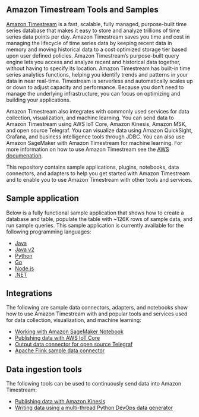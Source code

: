 ## Amazon Timestream Tools and Samples 

[Amazon Timestream](https://aws.amazon.com/timestream/) is a fast, scalable, fully managed, purpose-built time series database that makes it easy to store and
 analyze trillions of time series data points per day. Amazon Timestream saves you time and cost in managing the 
 lifecycle of time series data by keeping recent data in memory and moving historical data to a cost optimized storage 
 tier based upon user defined policies. Amazon Timestream’s purpose-built query engine lets you access and analyze 
 recent and historical data together, without having to specify its location. Amazon Timestream has built-in time series
  analytics functions, helping you identify trends and patterns in your data in near real-time. Timestream is serverless
   and automatically scales up or down to adjust capacity and performance. Because you don’t need to manage the 
   underlying infrastructure, you can focus on optimizing and building your applications.

Amazon Timestream also integrates with commonly used services for data collection, visualization, and machine learning. 
You can send data to Amazon Timestream using AWS IoT Core, Amazon Kinesis, Amazon MSK, and open source Telegraf. 
You can visualize data using Amazon QuickSight, Grafana, and business intelligence tools through JDBC. You can also use
Amazon SageMaker with Amazon Timestream for machine learning. For more information on how to use Amazon Timestream see the [AWS documenation](https://docs.aws.amazon.com/timestream/latest/developerguide.html).

This repository contains sample applications, plugins, notebooks, data connectors, and adapters to help you get 
started with Amazon Timestream and to enable you to use Amazon Timestream with other tools and services. 


## Sample application
Below is a fully functional sample application that shows how to create a database and table, 
populate the table with ~126K rows of sample data, and run sample queries. 
This sample application is currently available for the following programming languages:

* [Java](https://github.com/awslabs/amazon-timestream-tools/blob/master/sample_apps/java/)
* [Java v2](https://github.com/awslabs/amazon-timestream-tools/blob/master/sample_apps/javaV2/)
* [Python](https://github.com/awslabs/amazon-timestream-tools/blob/master/sample_apps/python/)
* [Go](https://github.com/awslabs/amazon-timestream-tools/blob/master/sample_apps/go/)
* [Node.js](https://github.com/awslabs/amazon-timestream-tools/blob/master/sample_apps/js/)
* [.NET](https://github.com/awslabs/amazon-timestream-tools/blob/master/sample_apps/dotnet/)


## Integrations
The following are sample data connectors, adapters, and notebooks show how to use Amazon Timestream with 
and popular tools and services used for data collection, visualization, and machine learning:

* [Working with Amazon SageMaker Notebook](https://github.com/awslabs/amazon-timestream-tools/blob/master/integrations/sagemaker/)
* [Publishing data with AWS IoT Core](https://github.com/awslabs/amazon-timestream-tools/blob/master/integrations/iot_core/)
* [Output data connector for open source Telegraf](https://github.com/aws/telegraf/blob/telegraf_v1.15.3_with_Timestream/plugins/outputs/timestream/)
* [Apache Flink sample data connector](https://github.com/awslabs/amazon-timestream-tools/blob/master/integrations/flink_connector/)

## Data ingestion tools
The following tools can be used to continuously send data into Amazon Timestream:
* [Publishing data with Amazon Kinesis](https://github.com/awslabs/amazon-timestream-tools/blob/master/tools/kinesis_ingestor/)
* [Writing data using a multi-thread Python DevOps data generator](https://github.com/awslabs/amazon-timestream-tools/blob/master/tools/continuous-ingestor/)


